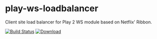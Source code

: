 # play-ws-loadbalancer
Client site load balancer for Play 2 WS module based on Netflix' Ribbon.

[![Build Status](https://travis-ci.org/jehrhardt/play-ws-loadbalancer.svg?branch=master)](https://travis-ci.org/jehrhardt/play-ws-loadbalancer) [![Download](https://api.bintray.com/packages/jehrhardt/maven/play-ws-loadbalancer/images/download.svg)](https://bintray.com/jehrhardt/maven/play-ws-loadbalancer/_latestVersion)
